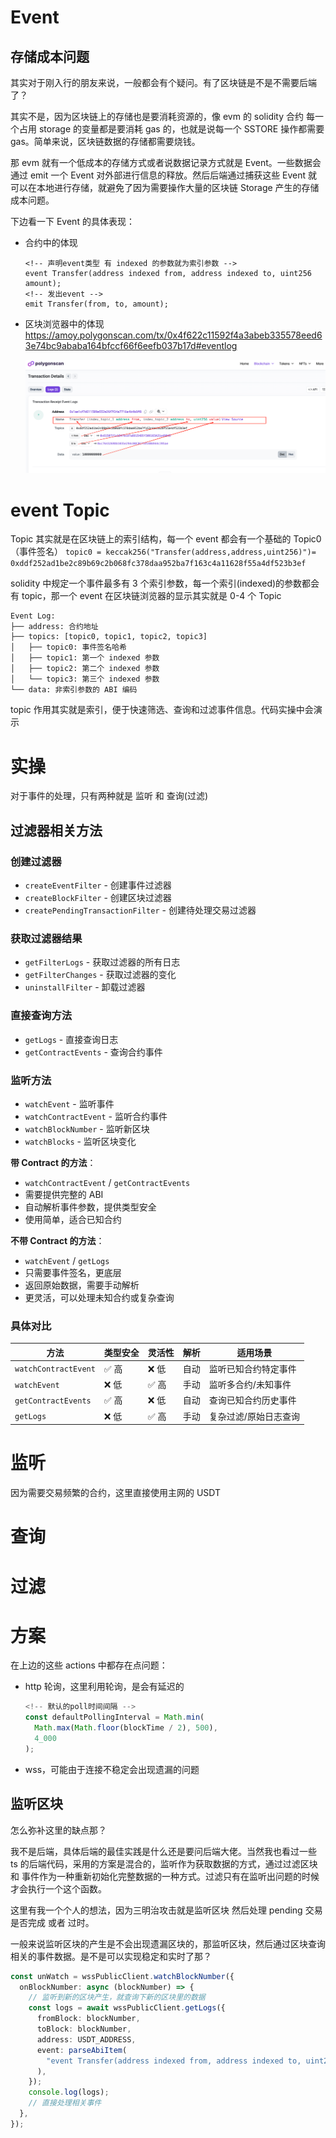 # Event

## 存储成本问题

其实对于刚入行的朋友来说，一般都会有个疑问。有了区块链是不是不需要后端了？

其实不是，因为区块链上的存储也是要消耗资源的，像 evm 的 solidity 合约 每一个占用 storage 的变量都是要消耗 gas 的，也就是说每一个 SSTORE 操作都需要 gas。简单来说，区块链数据的存储都需要烧钱。

那 evm 就有一个低成本的存储方式或者说数据记录方式就是 Event。一些数据会通过 emit 一个 Event 对外部进行信息的释放。然后后端通过捕获这些 Event 就可以在本地进行存储，就避免了因为需要操作大量的区块链 Storage 产生的存储成本问题。

下边看一下 Event 的具体表现：

- 合约中的体现
  ```solidity
  <!-- 声明event类型 有 indexed 的参数就为索引参数 -->
  event Transfer(address indexed from, address indexed to, uint256 amount);
  <!-- 发出event -->
  emit Transfer(from, to, amount);
  ```
- 区块浏览器中的体现
  https://amoy.polygonscan.com/tx/0x4f622c11592f4a3abeb335578eed63e74bc9ababa164bfccf66f6eefb037b17d#eventlog

  ![](./images/scan.png)

# event Topic

Topic 其实就是在区块链上的索引结构，每一个 event 都会有一个基础的 Topic0 （事件签名）
`topic0 = keccak256("Transfer(address,address,uint256)")= 0xddf252ad1be2c89b69c2b068fc378daa952ba7f163c4a11628f55a4df523b3ef`

solidity 中规定一个事件最多有 3 个索引参数，每一个索引(indexed)的参数都会有 topic，那一个 event 在区块链浏览器的显示其实就是 0-4 个 Topic

```
Event Log:
├── address: 合约地址
├── topics: [topic0, topic1, topic2, topic3]
│   ├── topic0: 事件签名哈希
│   ├── topic1: 第一个 indexed 参数
│   ├── topic2: 第二个 indexed 参数
│   └── topic3: 第三个 indexed 参数
└── data: 非索引参数的 ABI 编码
```

topic 作用其实就是索引，便于快速筛选、查询和过滤事件信息。代码实操中会演示

# 实操

对于事件的处理，只有两种就是 监听 和 查询(过滤)

## 过滤器相关方法

### 创建过滤器

- `createEventFilter` - 创建事件过滤器
- `createBlockFilter` - 创建区块过滤器
- `createPendingTransactionFilter` - 创建待处理交易过滤器

### 获取过滤器结果

- `getFilterLogs` - 获取过滤器的所有日志
- `getFilterChanges` - 获取过滤器的变化
- `uninstallFilter` - 卸载过滤器

### 直接查询方法

- `getLogs` - 直接查询日志
- `getContractEvents` - 查询合约事件

### 监听方法

- `watchEvent` - 监听事件
- `watchContractEvent` - 监听合约事件
- `watchBlockNumber` - 监听新区块
- `watchBlocks` - 监听区块变化

**带 Contract 的方法**：

- `watchContractEvent` / `getContractEvents`
- 需要提供完整的 ABI
- 自动解析事件参数，提供类型安全
- 使用简单，适合已知合约

**不带 Contract 的方法**：

- `watchEvent` / `getLogs`
- 只需要事件签名，更底层
- 返回原始数据，需要手动解析
- 更灵活，可以处理未知合约或复杂查询

### 具体对比

| 方法                 | 类型安全 | 灵活性 | 解析 | 适用场景              |
| -------------------- | -------- | ------ | ---- | --------------------- |
| `watchContractEvent` | ✅ 高    | ❌ 低  | 自动 | 监听已知合约特定事件  |
| `watchEvent`         | ❌ 低    | ✅ 高  | 手动 | 监听多合约/未知事件   |
| `getContractEvents`  | ✅ 高    | ❌ 低  | 自动 | 查询已知合约历史事件  |
| `getLogs`            | ❌ 低    | ✅ 高  | 手动 | 复杂过滤/原始日志查询 |

# 监听

因为需要交易频繁的合约，这里直接使用主网的 USDT

# 查询

# 过滤

# 方案

在上边的这些 actions 中都存在点问题：

- http 轮询，这里利用轮询，是会有延迟的
  ```ts
  <!-- 默认的poll时间间隔 -->
  const defaultPollingInterval = Math.min(
    Math.max(Math.floor(blockTime / 2), 500),
    4_000
  );
  ```
- wss，可能由于连接不稳定会出现遗漏的问题

## 监听区块

怎么弥补这里的缺点那？

我不是后端，具体后端的最佳实践是什么还是要问后端大佬。当然我也看过一些 ts 的后端代码，采用的方案是混合的，监听作为获取数据的方式，通过过滤区块 和 事件作为一种重新初始化完整数据的一种方式。过滤只有在监听出问题的时候才会执行一个这个函数。

这里有我一个个人的想法，因为三明治攻击就是监听区块 然后处理 pending 交易是否完成 或者 过时。

一般来说监听区块的产生是不会出现遗漏区块的，那监听区块，然后通过区块查询相关的事件数据。是不是可以实现稳定和实时了那？

```ts
const unWatch = wssPublicClient.watchBlockNumber({
  onBlockNumber: async (blockNumber) => {
    // 监听到新的区块产生，就查询下新的区块里的数据
    const logs = await wssPublicClient.getLogs({
      fromBlock: blockNumber,
      toBlock: blockNumber,
      address: USDT_ADDRESS,
      event: parseAbiItem(
        "event Transfer(address indexed from, address indexed to, uint256)"
      ),
    });
    console.log(logs);
    // 直接处理相关事件
  },
});
```
